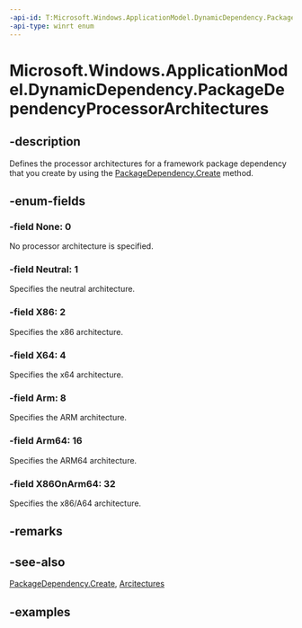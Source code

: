 ```yaml
---
-api-id: T:Microsoft.Windows.ApplicationModel.DynamicDependency.PackageDependencyProcessorArchitectures
-api-type: winrt enum
---
```


# Microsoft.Windows.ApplicationModel.DynamicDependency.PackageDependencyProcessorArchitectures

<!--
public enum PackageDependencyProcessorArchitectures
-->


## -description

Defines the processor architectures for a framework package dependency that you create by using the [PackageDependency.Create](packagedependency_create_1812482144.md) method.

## -enum-fields

### -field None: 0

No processor architecture is specified.

### -field Neutral: 1

Specifies the neutral architecture.

### -field X86: 2

Specifies the x86 architecture.

### -field X64: 4

Specifies the x64 architecture.

### -field Arm: 8

Specifies the ARM architecture.

### -field Arm64: 16

Specifies the ARM64 architecture.

### -field X86OnArm64: 32

Specifies the x86/A64 architecture.

## -remarks

## -see-also

[PackageDependency.Create](packagedependency_create_1812482144.md), [Arcitectures](createpackagedependencyoptions_architectures.md)

## -examples


